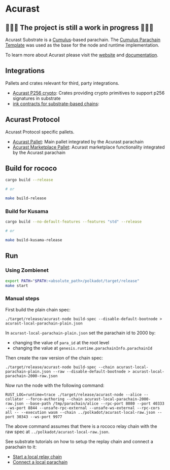 # Acurast
## 🚧🚧🚧 The project is still a work in progress 🚧🚧🚧

Acurast Substrate is a [Cumulus](https://github.com/paritytech/cumulus/)-based parachain. The [Cumulus Parachain Template](https://github.com/paritytech/cumulus/tree/master/parachain-template) was used as the base for the node and runtime implementation.

To learn more about Acurast please visit the [website](https://acurast.com/) and [documentation](https://docs.acurast.com/).

## Integrations

Pallets and crates relevant for third, party integrations.

- [Acurast P256 crypto](p256-crypto/README.md): Crates providing crypto primitives to support p256 signatures in substrate
- [ink contracts for substrate-based chains](hyperdrive/ink/README.md):

## Acurast Protocol

Acurast Protocol specific pallets.

- [Acurast Pallet](pallets/acurast/README.md): Main pallet integrated by the Acurast parachain
- [Acurast Marketplace Pallet](pallets/marketplace/README.md): Acurast marketplace functionality integrated by the Acurast parachain

## Build for rococo

```sh
cargo build --release

# or

make build-release
```

### Build for Kusama

```sh
cargo build --no-default-features --features "std" --release

# or

make build-kusama-release
```

## Run

### Using Zombienet

```sh
export PATH="$PATH:<absolute_path>/polkadot/target/release"
make start
```

### Manual steps

First build the plain chain spec:

```
./target/release/acurast-node build-spec --disable-default-bootnode > acurast-local-parachain-plain.json
```

In `acurast-local-parachain-plain.json` set the parachain id to 2000 by:

- changing the value of `para_id` at the root level
- changing the value at `genesis.runtime.parachainInfo.parachainId`

Then create the raw version of the chain spec:

```
./target/release/acurast-node build-spec --chain acurast-local-parachain-plain.json --raw --disable-default-bootnode > acurast-local-parachain-2000-raw.json
```

Now run the node with the following command:

```
RUST_LOG=runtime=trace ./target/release/acurast-node --alice --collator --force-authoring --chain acurast-local-parachain-2000-raw.json --base-path /tmp/parachain/alice --rpc-port 8080 --port 40333 --ws-port 8844 --unsafe-rpc-external --unsafe-ws-external --rpc-cors all -- --execution wasm --chain ../polkadot/acurast-local-raw.json --port 30343 --ws-port 9977
```

The above command assumes that there is a rococo relay chain with the raw spec at `../polkadot/acurast-local-raw.json`.

See substrate tutorials on how to setup the replay chain and connect a parachain to it:

- [Start a local relay chain](https://docs.substrate.io/tutorials/connect-other-chains/local-relay/)
- [Connect a local parachain](https://docs.substrate.io/tutorials/connect-other-chains/local-parachain/)
